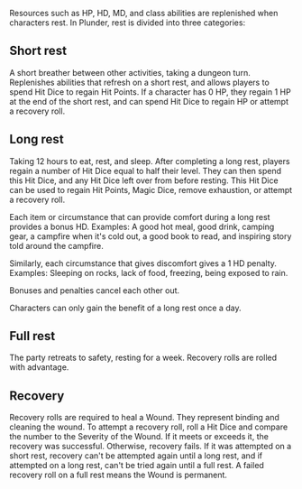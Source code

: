 Resources such as HP, HD, MD, and class abilities are replenished when characters rest. In Plunder, rest is divided into three categories:

## Short rest
A short breather between other activities, taking a dungeon turn. Replenishes abilities that refresh on a short rest, and allows players to spend Hit Dice to regain Hit Points. If a character has 0 HP, they regain 1 HP at the end of the short rest, and can spend Hit Dice to regain HP or attempt a recovery roll.

## Long rest
Taking 12 hours to eat, rest, and sleep. After completing a long rest, players regain a number of Hit Dice equal to half their level. They can then spend this Hit Dice, and any Hit Dice left over from before resting. This Hit Dice can be used to regain Hit Points, Magic Dice, remove exhaustion, or attempt a recovery roll.

Each item or circumstance that can provide comfort during a long rest provides a bonus HD. Examples: A good hot meal, good drink, camping gear, a campfire when it's cold out, a good book to read, and inspiring story told around the campfire.

Similarly, each circumstance that gives discomfort gives a 1 HD penalty. Examples: Sleeping on rocks, lack of food, freezing, being exposed to rain.

Bonuses and penalties cancel each other out.

Characters can only gain the benefit of a long rest once a day.

## Full rest
The party retreats to safety, resting for a week. Recovery rolls are rolled with advantage.

## Recovery

Recovery rolls are required to heal a Wound. They represent binding and cleaning the wound. To attempt a recovery roll, roll a Hit Dice and compare the number to the Severity of the Wound. If it meets or exceeds it, the recovery was successful. Otherwise, recovery fails. If it was attempted on a short rest, recovery can't be attempted again until a long rest, and if attempted on a long rest, can't be tried again until a full rest. A failed recovery roll on a full rest means the Wound is permanent.
